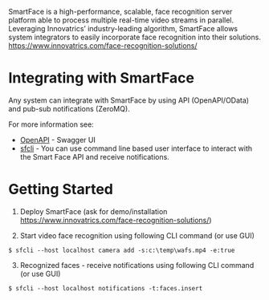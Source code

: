 SmartFace is a high-performance, scalable, face recognition server platform able to process multiple real-time video streams in parallel. Leveraging Innovatrics’ industry-leading algorithm, SmartFace allows system integrators to easily incorporate face recognition into their solutions. https://www.innovatrics.com/face-recognition-solutions/

# Integrating with SmartFace
Any system can integrate with SmartFace by using API (OpenAPI/OData) and pub-sub notifications (ZeroMQ).

For more information see:
* [OpenAPI](https://innovatrics.github.io/smartface/?url=https://raw.githubusercontent.com/innovatrics/smartface/dev/api/swagger.json) - Swagger UI
* [sfcli](sfcli) - You can use command line based user interface to interact with the Smart Face API and receive notifications.

# Getting Started
1. Deploy SmartFace (ask for demo/installation https://www.innovatrics.com/face-recognition-solutions/)

2. Start video face recognition using following CLI command (or use GUI)
```
$ sfcli --host localhost camera add -s:c:\temp\wafs.mp4 -e:true
```

3. Recognized faces - receive notifications using following CLI command (or use GUI)
```
$ sfcli --host localhost notifications -t:faces.insert
```
